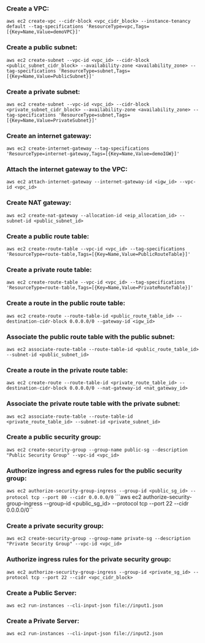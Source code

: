### Create a VPC:
```aws ec2 create-vpc --cidr-block <vpc_cidr_block> --instance-tenancy default --tag-specifications 'ResourceType=vpc,Tags=[{Key=Name,Value=demoVPC}]'```

### Create a public subnet:
```aws ec2 create-subnet --vpc-id <vpc_id> --cidr-block <public_subnet_cidr_block> --availability-zone <availability_zone> --tag-specifications 'ResourceType=subnet,Tags=[{Key=Name,Value=PublicSubnet}]'```

### Create a private subnet:
```aws ec2 create-subnet --vpc-id <vpc_id> --cidr-block <private_subnet_cidr_block> --availability-zone <availability_zone> --tag-specifications 'ResourceType=subnet,Tags=[{Key=Name,Value=PrivateSubnet}]'```

### Create an internet gateway:
```aws ec2 create-internet-gateway --tag-specifications 'ResourceType=internet-gateway,Tags=[{Key=Name,Value=demoIGW}]'```

### Attach the internet gateway to the VPC:
```aws ec2 attach-internet-gateway --internet-gateway-id <igw_id> --vpc-id <vpc_id>```

### Create NAT gateway:
```aws ec2 create-nat-gateway --allocation-id <eip_allocation_id> --subnet-id <public_subnet_id>```

### Create a public route table:
```aws ec2 create-route-table --vpc-id <vpc_id> --tag-specifications 'ResourceType=route-table,Tags=[{Key=Name,Value=PublicRouteTable}]'```

### Create a private route table:
```aws ec2 create-route-table --vpc-id <vpc_id> --tag-specifications 'ResourceType=route-table,Tags=[{Key=Name,Value=PrivateRouteTable}]'```

### Create a route in the public route table:
```aws ec2 create-route --route-table-id <public_route_table_id> --destination-cidr-block 0.0.0.0/0 --gateway-id <igw_id>```

### Associate the public route table with the public subnet:
```aws ec2 associate-route-table --route-table-id <public_route_table_id> --subnet-id <public_subnet_id>```

### Create a route in the private route table:
```aws ec2 create-route --route-table-id <private_route_table_id> --destination-cidr-block 0.0.0.0/0 --nat-gateway-id <nat_gateway_id>```

### Associate the private route table with the private subnet:
```aws ec2 associate-route-table --route-table-id <private_route_table_id> --subnet-id <private_subnet_id>```

### Create a public security group:
```aws ec2 create-security-group --group-name public-sg --description "Public Security Group" --vpc-id <vpc_id>```

### Authorize ingress and egress rules for the public security group:
```aws ec2 authorize-security-group-ingress --group-id <public_sg_id> --protocol tcp --port 80 --cidr 0.0.0.0/0```
```aws ec2 authorize-security-group-ingress --group-id <public_sg_id> --protocol tcp --port 22 --cidr 0.0.0.0/0``

### Create a private security group:
```aws ec2 create-security-group --group-name private-sg --description "Private Security Group" --vpc-id <vpc_id>```

### Authorize ingress rules for the private security group:
```aws ec2 authorize-security-group-ingress --group-id <private_sg_id> --protocol tcp --port 22 --cidr <vpc_cidr_block>```

### Create a Public Server:
```aws ec2 run-instances --cli-input-json file://input1.json```

### Create a Private Server:
```aws ec2 run-instances --cli-input-json file://input2.json```